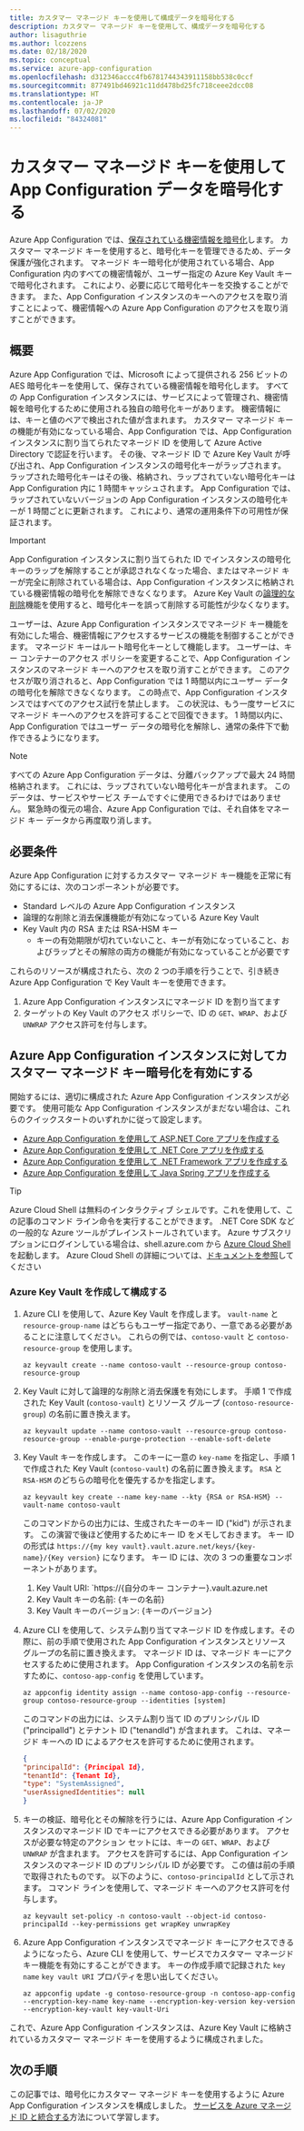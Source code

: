 ```yaml
---
title: カスタマー マネージド キーを使用して構成データを暗号化する
description: カスタマー マネージド キーを使用して、構成データを暗号化する
author: lisaguthrie
ms.author: lcozzens
ms.date: 02/18/2020
ms.topic: conceptual
ms.service: azure-app-configuration
ms.openlocfilehash: d312346accc4fb6781744343911158bb538c0ccf
ms.sourcegitcommit: 877491bd46921c11dd478bd25fc718ceee2dcc08
ms.translationtype: HT
ms.contentlocale: ja-JP
ms.lasthandoff: 07/02/2020
ms.locfileid: "84324081"
---
```

# <a name="use-customer-managed-keys-to-encrypt-your-app-configuration-data"></a>カスタマー マネージド キーを使用して App Configuration データを暗号化する
Azure App Configuration では、[保存されている機密情報を暗号化](../security/fundamentals/encryption-atrest.md)します。 カスタマー マネージド キーを使用すると、暗号化キーを管理できるため、データ保護が強化されます。  マネージド キー暗号化が使用されている場合、App Configuration 内のすべての機密情報が、ユーザー指定の Azure Key Vault キーで暗号化されます。  これにより、必要に応じて暗号化キーを交換することができます。  また、App Configuration インスタンスのキーへのアクセスを取り消すことによって、機密情報への Azure App Configuration のアクセスを取り消すことができます。

## <a name="overview"></a>概要 
Azure App Configuration では、Microsoft によって提供される 256 ビットの AES 暗号化キーを使用して、保存されている機密情報を暗号化します。 すべての App Configuration インスタンスには、サービスによって管理され、機密情報を暗号化するために使用される独自の暗号化キーがあります。 機密情報には、キーと値のペアで検出された値が含まれます。  カスタマー マネージド キーの機能が有効になっている場合、App Configuration では、App Configuration インスタンスに割り当てられたマネージド ID を使用して Azure Active Directory で認証を行います。 その後、マネージド ID で Azure Key Vault が呼び出され、App Configuration インスタンスの暗号化キーがラップされます。 ラップされた暗号化キーはその後、格納され、ラップされていない暗号化キーは App Configuration 内に 1 時間キャッシュされます。 App Configuration では、ラップされていないバージョンの App Configuration インスタンスの暗号化キーが 1 時間ごとに更新されます。 これにより、通常の運用条件下の可用性が保証されます。 

>[!IMPORTANT]
> App Configuration インスタンスに割り当てられた ID でインスタンスの暗号化キーのラップを解除することが承認されなくなった場合、またはマネージド キーが完全に削除されている場合は、App Configuration インスタンスに格納されている機密情報の暗号化を解除できなくなります。 Azure Key Vault の[論理的な削除](../key-vault/general/overview-soft-delete.md)機能を使用すると、暗号化キーを誤って削除する可能性が少なくなります。

ユーザーは、Azure App Configuration インスタンスでマネージド キー機能を有効にした場合、機密情報にアクセスするサービスの機能を制御することができます。 マネージド キーはルート暗号化キーとして機能します。 ユーザーは、キー コンテナーのアクセス ポリシーを変更することで、App Configuration インスタンスのマネージド キーへのアクセスを取り消すことができます。 このアクセスが取り消されると、App Configuration では 1 時間以内にユーザー データの暗号化を解除できなくなります。 この時点で、App Configuration インスタンスではすべてのアクセス試行を禁止します。 この状況は、もう一度サービスにマネージド キーへのアクセスを許可することで回復できます。  1 時間以内に、App Configuration ではユーザー データの暗号化を解除し、通常の条件下で動作できるようになります。

>[!NOTE]
>すべての Azure App Configuration データは、分離バックアップで最大 24 時間格納されます。 これには、ラップされていない暗号化キーが含まれます。 このデータは、サービスやサービス チームですぐに使用できるわけではありません。 緊急時の復元の場合、Azure App Configuration では、それ自体をマネージド キー データから再度取り消します。

## <a name="requirements"></a>必要条件
Azure App Configuration に対するカスタマー マネージド キー機能を正常に有効にするには、次のコンポーネントが必要です。
- Standard レベルの Azure App Configuration インスタンス
- 論理的な削除と消去保護機能が有効になっている Azure Key Vault
- Key Vault 内の RSA または RSA-HSM キー
    - キーの有効期限が切れていないこと、キーが有効になっていること、およびラップとその解除の両方の機能が有効になっていることが必要です

これらのリソースが構成されたら、次の 2 つの手順を行うことで、引き続き Azure App Configuration で Key Vault キーを使用できます。
1. Azure App Configuration インスタンスにマネージド ID を割り当てます
2. ターゲットの Key Vault のアクセス ポリシーで、ID の `GET`、`WRAP`、および `UNWRAP` アクセス許可を付与します。

## <a name="enable-customer-managed-key-encryption-for-your-azure-app-configuration-instance"></a>Azure App Configuration インスタンスに対してカスタマー マネージド キー暗号化を有効にする
開始するには、適切に構成された Azure App Configuration インスタンスが必要です。 使用可能な App Configuration インスタンスがまだない場合は、これらのクイックスタートのいずれかに従って設定します。
- [Azure App Configuration を使用して ASP.NET Core アプリを作成する](quickstart-aspnet-core-app.md)
- [Azure App Configuration を使用して .NET Core アプリを作成する](quickstart-dotnet-core-app.md)
- [Azure App Configuration を使用して .NET Framework アプリを作成する](quickstart-dotnet-app.md)
- [Azure App Configuration を使用して Java Spring アプリを作成する](quickstart-java-spring-app.md)

>[!TIP]
> Azure Cloud Shell は無料のインタラクティブ シェルです。これを使用して、この記事のコマンド ライン命令を実行することができます。  .NET Core SDK などの一般的な Azure ツールがプレインストールされています。 Azure サブスクリプションにログインしている場合は、shell.azure.com から [Azure Cloud Shell](https://shell.azure.com) を起動します。  Azure Cloud Shell の詳細については、[ドキュメントを参照](../cloud-shell/overview.md)してください

### <a name="create-and-configure-an-azure-key-vault"></a>Azure Key Vault を作成して構成する
1. Azure CLI を使用して、Azure Key Vault を作成します。  `vault-name` と `resource-group-name` はどちらもユーザー指定であり、一意である必要があることに注意してください。  これらの例では、`contoso-vault` と `contoso-resource-group` を使用します。

    ```azurecli
    az keyvault create --name contoso-vault --resource-group contoso-resource-group
    ```
    
1. Key Vault に対して論理的な削除と消去保護を有効にします。 手順 1 で作成された Key Vault (`contoso-vault`) とリソース グループ (`contoso-resource-group`) の名前に置き換えます。

    ```azurecli
    az keyvault update --name contoso-vault --resource-group contoso-resource-group --enable-purge-protection --enable-soft-delete
    ```
    
1. Key Vault キーを作成します。 このキーに一意の `key-name` を指定し、手順 1 で作成された Key Vault (`contoso-vault`) の名前に置き換えます。 `RSA` と `RSA-HSM` のどちらの暗号化を優先するかを指定します。

    ```azurecli
    az keyvault key create --name key-name --kty {RSA or RSA-HSM} --vault-name contoso-vault
    ```
    
    このコマンドからの出力には、生成されたキーのキー ID ("kid") が示されます。  この演習で後ほど使用するためにキー ID をメモしておきます。  キー ID の形式は `https://{my key vault}.vault.azure.net/keys/{key-name}/{Key version}` になります。  キー ID には、次の 3 つの重要なコンポーネントがあります。
    1. Key Vault URI: `https://{自分のキー コンテナー}.vault.azure.net
    1. Key Vault キーの名前: {キーの名前}
    1. Key Vault キーのバージョン: {キーのバージョン}

1. Azure CLI を使用して、システム割り当てマネージド ID を作成します。その際に、前の手順で使用された App Configuration インスタンスとリソース グループの名前に置き換えます。 マネージド ID は、マネージド キーにアクセスするために使用されます。 App Configuration インスタンスの名前を示すために、`contoso-app-config` を使用しています。
    
    ```azurecli
    az appconfig identity assign --name contoso-app-config --resource-group contoso-resource-group --identities [system]
    ```
    
    このコマンドの出力には、システム割り当て ID のプリンシパル ID ("principalId") とテナント ID ("tenandId") が含まれます。  これは、マネージド キーへの ID によるアクセスを許可するために使用されます。

    ```json
    {
    "principalId": {Principal Id},
    "tenantId": {Tenant Id},
    "type": "SystemAssigned",
    "userAssignedIdentities": null
    }
    ```

1. キーの検証、暗号化とその解除を行うには、Azure App Configuration インスタンスのマネージド ID でキーにアクセスできる必要があります。 アクセスが必要な特定のアクション セットには、キーの `GET`、`WRAP`、および `UNWRAP` が含まれます。  アクセスを許可するには、App Configuration インスタンスのマネージド ID のプリンシパル ID が必要です。 この値は前の手順で取得されたものです。 以下のように、`contoso-principalId` として示されます。 コマンド ラインを使用して、マネージド キーへのアクセス許可を付与します。

    ```azurecli
    az keyvault set-policy -n contoso-vault --object-id contoso-principalId --key-permissions get wrapKey unwrapKey
    ```

1. Azure App Configuration インスタンスでマネージド キーにアクセスできるようになったら、Azure CLI を使用して、サービスでカスタマー マネージド キー機能を有効にすることができます。 キーの作成手順で記録された `key name` `key vault URI` プロパティを思い出してください。

    ```azurecli
    az appconfig update -g contoso-resource-group -n contoso-app-config --encryption-key-name key-name --encryption-key-version key-version --encryption-key-vault key-vault-Uri
    ```

これで、Azure App Configuration インスタンスは、Azure Key Vault に格納されているカスタマー マネージド キーを使用するように構成されました。

## <a name="next-steps"></a>次の手順
この記事では、暗号化にカスタマー マネージド キーを使用するように Azure App Configuration インスタンスを構成しました。  [サービスを Azure マネージド ID と統合する](howto-integrate-azure-managed-service-identity.md)方法について学習します。
